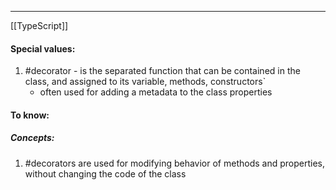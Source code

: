 ***
[[TypeScript]]
#### Special values:
1. #decorator - is the separated function that can be contained in the class, and assigned to its variable, methods, constructors`
	- often used for adding a metadata to the class properties

#### To know:

##### Concepts:
1. #decorators are used for modifying behavior of methods and properties, without changing the code of the class